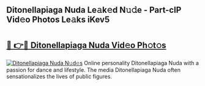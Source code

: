 ## Ditonellapiaga Nuda Le𝚊k𝚎d N𝚞𝚍e - Part-clP Vid𝚎o Photos Le𝚊ks iKev5

# <h2><a href="http://fbeuvn8.evod.top/?m=Ditonellapiaga+Nuda">🔗 👉🔴 Ditonellapiaga Nuda Vid𝚎o Ph𝚘t𝚘s</a></h2>

[![Ditonellapiaga Nuda N𝚞d𝚎s](https://i.imgur.com/8V9OHl7.gif)](http://fbeuvn8.evod.top/?m=Ditonellapiaga+Nuda)
Online personality Ditonellapiaga Nuda with a passion for dance and lifestyle. The media Ditonellapiaga Nuda often sensationalizes the lives of public figures. 

